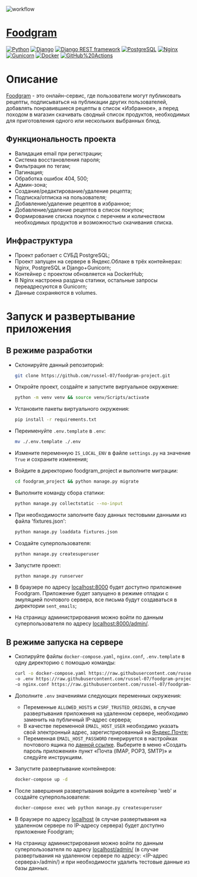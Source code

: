 ![workflow](https://github.com/russel-07/foodgram-project/actions/workflows/foodgram_workflow.yml/badge.svg)
 
# [Foodgram](https://russel.fun/)
 
[![Python](https://img.shields.io/badge/-Python-464646?style=flat-square&logo=Python)](https://www.python.org/)
[![Django](https://img.shields.io/badge/-Django-464646?style=flat-square&logo=Django)](https://www.djangoproject.com/)
[![Django REST framework](https://img.shields.io/badge/-Django%20REST%20Framework-464646?style=flat-square&logo=Django%20REST%20Framework)](https://www.django-rest-framework.org/)
[![PostgreSQL](https://img.shields.io/badge/-PostgreSQL-464646?style=flat-square&logo=PostgreSQL)](https://www.postgresql.org/)
[![Nginx](https://img.shields.io/badge/-NGINX-464646?style=flat-square&logo=NGINX)](https://nginx.org/ru/)
[![Gunicorn](https://img.shields.io/badge/-gunicorn-464646?style=flat-square&logo=gunicorn)](https://gunicorn.org/)
[![Docker](https://img.shields.io/badge/-Docker-464646?style=flat-square&logo=docker)](https://www.docker.com/)
[![GitHub%20Actions](https://img.shields.io/badge/-GitHub%20Actions-464646?style=flat-square&logo=GitHub%20actions)](https://github.com/features/actions)

# Описание
[Foodgram](https://russel.fun/) - это онлайн-сервис, где пользователи могут публиковать рецепты, подписываться на публикации других пользователей, добавлять понравившиеся рецепты в список «Избранное», а перед походом в магазин скачивать сводный список продуктов, необходимых для приготовления одного или нескольких выбранных блюд.

## Функциональность проекта
- Валидация email при регистрации;
- Система восстановления пароля;
- Фильтрация по тегам;
- Пагинация;
- Обработка ошибок 404, 500;
- Админ-зона;
- Cоздание/редактирование/удаление рецепта;
- Подписка/отписка на пользователя;
- Добавление/удаление рецептов в избранное;
- Добавление/удаление рецептов в список покупок;
- Формирование списка покупок с перечнем и количеством необходимых продуктов и возможностью скачивания списка.

## Инфраструктура
- Проект работает с СУБД PostgreSQL;
- Проект запущен на сервере в Яндекс.Облаке в трёх контейнерах: Nginx, PostgreSQL и Django+Gunicorn;
- Контейнер с проектом обновляется на DockerHub;
- В Nginx настроена раздача статики, остальные запросы переадресуются в Gunicorn;
- Данные сохраняются в volumes.

# Запуск и развертывание приложения

## В режиме разработки
- Cклонируйте данный репозиторий:
    ```bash
    git clone https://github.com/russel-07/foodgram-project.git
    ```
- Откройте проект, создайте и запустите виртуальное окружение:
    ```bash
    python -m venv venv && source venv/Scripts/activate
    ```

- Установите пакеты виртуального окружения:
    ```bash
    pip install -r requirements.txt
    ```

- Переименуйте `.env.template` в `.env`:
    ```bash
    mv ./.env.template ./.env
    ```

- Измените переменную `IS_LOCAL_ENV` в файле `settings.py` на значение `True` и сохраните изменения;

- Войдите в директорию foodgram_project и выполните миграции:
    ```bash
    cd foodgram_project && python manage.py migrate
    ```

- Выполните команду сбора статики:
    ```bash
    python manage.py collectstatic --no-input
    ```

- При необходимости заполните базу данных тестовыми данными из файла 'fixtures.json':
    ```bash
    python manage.py loaddata fixtures.json
    ```

- Создайте суперпользователя:
    ```bash
    python manage.py createsuperuser
    ```

- Запустите проект:
    ```bash
    python manage.py runserver
    ```

- В браузере по адресу [localhost:8000](http://localhost:8000/) будет доступно приложение Foodgram. Приложение будет запущено в режиме отладки с эмуляцией почтового сервера, все письма будут создаваться в директории `sent_emails`;
 
- На страницу администрирования можно войти по данным суперпользователя по адресу [localhost:8000/admin/](http://localhost:8000/admin/).

## В режиме запуска на сервере
- Cкопируйте файлы `docker-compose.yaml`, `nginx.conf`, `.env.template` в одну директорию с помощью команды:
    ```bash
    curl -o docker-compose.yaml https://raw.githubusercontent.com/russel-07/foodgram-project/main/docker-compose.yaml \
    -o .env https://raw.githubusercontent.com/russel-07/foodgram-project/main/.env.template \
    -o nginx.conf https://raw.githubusercontent.com/russel-07/foodgram-project/main/nginx.conf
    ```
 
- Дополните `.env` значениями следующих переменных окружения:
    - Переменные `ALLOWED_HOSTS` и `CSRF_TRUSTED_ORIGINS`, в случае развертывания приложения на удаленном сервере, необходимо заменить на публичный IP-адрес сервера;
    - В качестве переменной `EMAIL_HOST_USER` необходимо указать свой электронный адрес, зарегистрированный на [Яндекс.Почте](https://passport.yandex.ru/auth);
    - Переменная `EMAIL_HOST_PASSWORD` генерируется в настройках почтового ящика по [данной ссылке](https://id.yandex.ru/security/app-passwords). Выберите в меню «Создать пароль приложения» пункт «Почта (IMAP, POP3, SMTP)» и следуйте инструкциям.
 
- Запустите развертывание контейнеров:
    ```bash
    docker-compose up -d
    ```
 
- После завершения развертывания войдите в контейнер 'web' и создайте суперпользователя:
    ```bash
    docker-compose exec web python manage.py createsuperuser
    ```
 
- В браузере по адресу [localhost](http://localhost/) (в случае развертывания на удаленном сервере по IP-адресу сервера) будет доступно приложение Foodgram;
 
- На страницу администрирования можно войти по данным суперпользователя по адресу [localhost/admin/](http://localhost/admin/) (в случае развертывания на удаленном сервере по адресу: <IP-адрес сервера>/admin/) и при необходимости удалить тестовые данные из базы данных.
